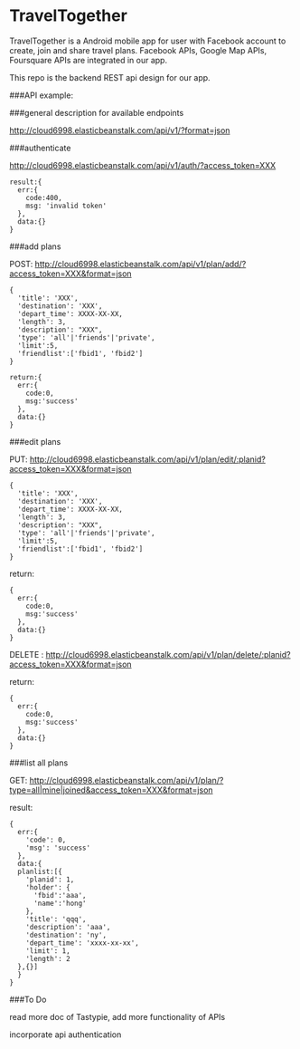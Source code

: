 # TravelTogether

TravelTogether is a Android mobile app for user with Facebook account to create, join and share travel plans. Facebook APIs, Google Map APIs, Foursquare APIs are integrated in our app.

This repo is the backend REST api design for our app. 

###API example:

###general description for available endpoints

http://cloud6998.elasticbeanstalk.com/api/v1/?format=json

###authenticate

http://cloud6998.elasticbeanstalk.com/api/v1/auth/?access_token=XXX
```
result:{
  err:{
    code:400,
    msg: 'invalid token'
  },
  data:{}
}
```

###add plans

POST: http://cloud6998.elasticbeanstalk.com/api/v1/plan/add/?access_token=XXX&format=json
```
{
  'title': 'XXX',
  'destination': 'XXX',
  'depart_time': XXXX-XX-XX,
  'length': 3,
  'description': "XXX",
  'type': 'all'|'friends'|'private',
  'limit':5,
  'friendlist':['fbid1', 'fbid2']
}
```

```
return:{
  err:{
    code:0,
    msg:'success'
  },
  data:{}
}
```

###edit plans

PUT: http://cloud6998.elasticbeanstalk.com/api/v1/plan/edit/:planid?access_token=XXX&format=json

```
{
  'title': 'XXX',
  'destination': 'XXX',
  'depart_time': XXXX-XX-XX,
  'length': 3,
  'description': "XXX",
  'type': 'all'|'friends'|'private',
  'limit':5,
  'friendlist':['fbid1', 'fbid2']
}
```

return:
```
{
  err:{
    code:0,
    msg:'success'
  },
  data:{}
}
```

DELETE : http://cloud6998.elasticbeanstalk.com/api/v1/plan/delete/:planid?access_token=XXX&format=json

return:

```
{
  err:{
    code:0,
    msg:'success'
  },
  data:{}
}
```

###list all plans

GET: http://cloud6998.elasticbeanstalk.com/api/v1/plan/?type=all|mine|joined&access_token=XXX&format=json

result:
```
{
  err:{
    'code': 0,
    'msg': 'success'
  },
  data:{
  planlist:[{
    'planid': 1,
    'holder': {
      'fbid':'aaa',
      'name':'hong'
    },
    'title': 'qqq',
    'description': 'aaa',
    'destination': 'ny',
    'depart_time': 'xxxx-xx-xx',
    'limit': 1,
    'length': 2
  },{}]
  }
}
```

###To Do

read more doc of Tastypie, add more functionality of APIs

incorporate api authentication
